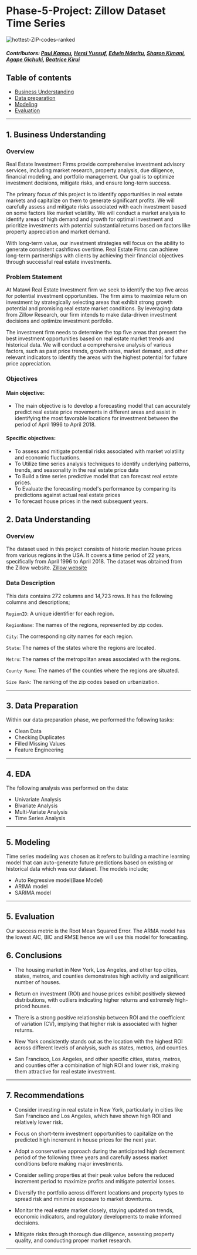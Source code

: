 # Phase-5-Project: Zillow Dataset Time Series
![hottest-ZIP-codes-ranked](https://github.com/Eddie-254/Phase-4-Project/assets/40391537/6e6a18e9-43bc-42c3-aad8-5e4566322102)



 ##### Contributors: [Paul Kamau](https://github.com/kamaupaul), [Hersi Yussuf](https://github.com/HersiYussuf), [Edwin Nderitu](https://github.com/Eddie-254), [Sharon Kimani](https://github.com/Sharonkimani), [Agape Gichuki](https://github.com/Muramati), [Beatrice Kirui](https://github.com/beatrice-kirui)
## Table of contents 
- [Business Understanding](#business-understanding)
- [Data preparation](#data-preparation)
- [Modeling](#modeling)
- [Evaluation](#evaluations)

---

## 1. Business Understanding
### Overview
Real Estate Investment Firms provide comprehensive investment advisory services, including market research, property analysis, due diligence, financial modeling, and portfolio management.
Our goal is to optimize investment decisions, mitigate risks, and ensure long-term success.

The primary focus of this project is to identify opportunities in real estate markets and capitalize on them to generate significant profits. We will carefully assess and mitigate risks associated with each investment based on some factors like market volatility.
We will conduct a market analysis to identify areas of high demand and growth for optimal investment and prioritize investments with potential substantial returns based on factors like property appreciation and market demand.

With long-term value, our investment strategies will focus on the ability to generate consistent cashflows overtime. Real Estate Firms can achieve long-term partnerships with clients by achieving their financial objectives through successful real estate investments.


### Problem Statement

At Matawi Real Estate Investment firm we seek to identify the top five areas for potential investment opportunities. The firm aims to maximize return on investment by strategically selecting areas that exhibit strong growth potential and promising real estate market conditions. By leveraging data from Zillow Research, our firm intends to make data-driven investment decisions and optimize investment portfolio.

The investment firm needs to determine the top five areas that present the best investment opportunities based on real estate market trends and historical data. We will conduct a comprehensive analysis of various factors, such as past price trends, growth rates, market demand, and other relevant indicators to identify the areas with the highest potential for future price appreciation.

### Objectives

#### Main objective:

* The main objective is to develop a forecasting model that can accurately predict real estate price movements in different areas and assist in identifying the most favorable locations for investment between the period of April 1996 to April 2018.

#### Specific objectives:

* To assess and mitigate potential risks associated with market volatility and economic fluctuations.
* To Utilize time series analysis techniques to identify underlying patterns, trends, and seasonality in the real estate price data
* To Build a time series predictive model that can forecast real estate prices.
* To Evaluate the forecasting model's performance by comparing its predictions against actual real estate prices
* To forecast house prices in the next subsequent years.


## 2. Data Understanding

### Overview
The dataset used in this project consists of historic median house prices from various regions in the USA. It covers a time period of 22 years, specifically from April 1996 to April 2018. The dataset was obtained from the Zillow website. [Zillow website](https://github.com/learn-co-curriculum/dsc-phase-4-choosing-a-dataset/blob/main/time-series/zillow_data.csv) 

### Data Description
This data contains 272 columns and 14,723 rows. It has the following columns and descriptions;

`RegionID`: A unique identifier for each region.

`RegionName`: The names of the regions, represented by zip codes.

`City`: The corresponding city names for each region.

`State`: The names of the states where the regions are located.

`Metro`: The names of the metropolitan areas associated with the regions.

`County Name`: The names of the counties where the regions are situated.

`Size Rank`: The ranking of the zip codes based on urbanization.

------
## 3. Data Preparation
Within our data preparation phase, we performed the following tasks:
* Clean Data
* Checking Duplicates
* Filled Missing Values
* Feature Engineering 
    
------
## 4. EDA
The following analysis was performed on the data:
* Univariate Analysis
* Bivariate Analysis
* Multi-Variate Analysis
* Time Series Analysis

------
## 5. Modeling
Time series modeling was chosen as it refers to building a machine learning model that can auto-generate future predictions based on existing or historical data which was our dataset.
The models include;
* Auto Regressive model(Base Model)
* ARIMA model
* SARIMA model

-------
## 5. Evaluation 
Our success metric is the Root Mean Squared Error. The ARMA model has the lowest AIC, BIC and RMSE hence we will use this model for forecasting.


## 6. Conclusions
* The housing market in New York, Los Angeles, and other top cities, states, metros, and counties demonstrates high activity and asignificant number of houses.

* Return on investment (ROI) and house prices exhibit positively skewed distributions, with outliers indicating higher returns and extremely high-priced houses.

* There is a strong positive relationship between ROI and the coefficient of variation (CV), implying that higher risk is associated with higher returns.

* New York consistently stands out as the location with the highest ROI across different levels of analysis, such as states, metros, and counties.

* San Francisco, Los Angeles, and other specific cities, states, metros, and counties offer a combination of high ROI and lower risk, making them attractive for real estate investment.


---

## 7. Recommendations
* Consider investing in real estate in New York, particularly in cities like San Francisco and Los Angeles, which have shown high ROI and relatively lower risk.

* Focus on short-term investment opportunities to capitalize on the predicted high increment in house prices for the next year.

* Adopt a conservative approach during the anticipated high decrement period of the following three years and carefully assess market conditions before making major investments.

* Consider selling properties at their peak value before the reduced increment period to maximize profits and mitigate potential losses.

* Diversify the portfolio across different locations and property types to spread risk and minimize exposure to market downturns.

* Monitor the real estate market closely, staying updated on trends, economic indicators, and regulatory developments to make informed decisions.

* Mitigate risks through thorough due diligence, assessing property quality, and conducting proper market research.
---
 
